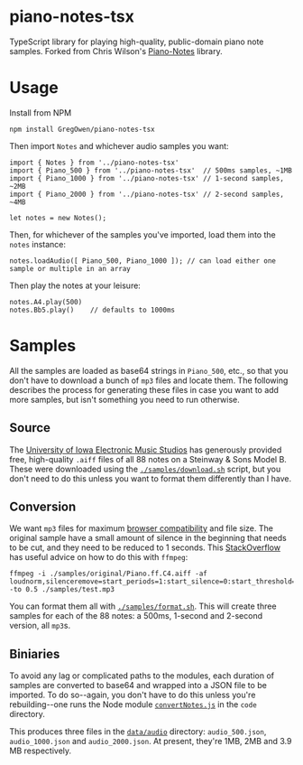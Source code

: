 # piano-notes-tsx

TypeScript library for playing high-quality, public-domain piano note samples. Forked from Chris Wilson's [Piano-Notes](https://github.com/wilson428/Piano-Notes) library.

# Usage

Install from NPM

	npm install GregOwen/piano-notes-tsx

Then import `Notes` and whichever audio samples you want:

	import { Notes } from '../piano-notes-tsx'
	import { Piano_500 } from '../piano-notes-tsx' 	// 500ms samples, ~1MB
	import { Piano_1000 } from '../piano-notes-tsx'	// 1-second samples, ~2MB
	import { Piano_2000 } from '../piano-notes-tsx'	// 2-second samples, ~4MB

	let notes = new Notes();

Then, for whichever of the samples you've imported, load them into the `notes` instance:

	notes.loadAudio([ Piano_500, Piano_1000 ]); // can load either one sample or multiple in an array

Then play the notes at your leisure:

	notes.A4.play(500)
	notes.Bb5.play()	// defaults to 1000ms

# Samples

All the samples are loaded as base64 strings in `Piano_500`, etc., so that you don't have to download a bunch of `mp3` files and locate them. The following describes the process for generating these files in case you want to add more samples, but isn't something you need to run otherwise.

## Source

The [University of Iowa Electronic Music Studios](http://theremin.music.uiowa.edu/MISpiano.html) has generously provided free, high-quality `.aiff` files of all 88 notes on a Steinway & Sons Model B. These were downloaded using the [`./samples/download.sh`](./samples/download.sh) script, but you don't need to do this unless you want to format them differently than I have.

## Conversion

We want `mp3` files for maximum [browser compatibility](https://blog.filestack.com/thoughts-and-knowledge/audio-file-format-codec/) and file size. The original sample have a small amount of silence in the beginning that needs to be cut, and they need to be reduced to 1 seconds. This [StackOverflow](https://video.stackexchange.com/questions/23340/how-to-use-ffmpeg-to-fade-in-out-a-veriable-frame-rate-video-clip-with-unknown-d) has useful advice on how to do this with `ffmpeg`:

	ffmpeg -i ./samples/original/Piano.ff.C4.aiff -af loudnorm,silenceremove=start_periods=1:start_silence=0:start_threshold=-40dB,afade=out:st=0.25:d=0.25 -to 0.5 ./samples/test.mp3

You can format them all with [`./samples/format.sh`](./samples/format.sh). This will create three samples for each of the 88 notes: a 500ms, 1-second and 2-second version, all `mp3`s.

## Biniaries

To avoid any lag or complicated paths to the modules, each duration of samples are converted to base64 and wrapped into a JSON file to be imported. To do so--again, you don't have to do this unless you're rebuilding--one runs the Node module [`convertNotes.js`](code/convertNotes.js) in the `code` directory.

This produces three files in the [`data/audio`](data/audio) directory: `audio_500.json`, `audio_1000.json` and `audio_2000.json`. At present, they're 1MB, 2MB and 3.9 MB respectively.
